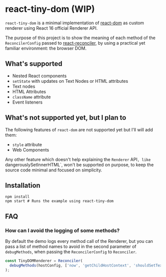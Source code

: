 # react-tiny-dom (WIP)

`react-tiny-dom` is a minimal implementation of [react-dom](https://reactjs.org/docs/react-dom.html) as custom renderer using React 16 official Renderer API.

The purpose of this project is to show the meaning of each method of the `ReconcilerConfig` passed to [react-reconciler](https://github.com/facebook/react/tree/master/packages/react-reconciler), by using a practical yet familiar environment: the browser DOM.

## What's supported

- Nested React components
- `setState` with updates on Text Nodes or HTML attributes
- Text nodes
- HTML Attributes
- `className` attribute
- Event listeners

## What's not supported yet, but I plan to

The following features of `react-dom` are not supported yet but I'll will add them:

- `style` attribute
- Web Components

Any other feature which doesn't help explaining the `Renderer` API`, like `dangerouslySetInnerHTML`, won't be supported on purpose, to keep the source code minimal and focused on simplicity.

## Installation

```
npm install
npm start # Runs the example using react-tiny-dom
```

## FAQ

### How can I avoid the logging of some methods?

By default the demo logs every method call of the Renderer, but you can pass a list of method names to avoid in the second parameter of `debugMethods`, when passing the `ReconcilerConfig` to `Reconciler`.

```js
const TinyDOMRenderer = Reconciler(
  debugMethods(hostConfig, ['now', 'getChildHostContext', 'shouldSetTextContent'])
);
```
